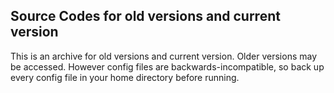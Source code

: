 ## Source Codes for old versions and current version

This is an archive for old versions and current version. Older versions may be accessed. However config files are backwards-incompatible, so back up every config file in your home directory before running.

